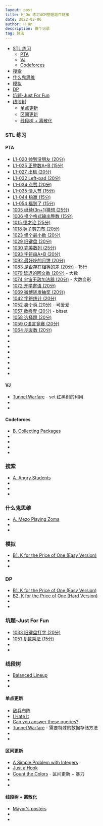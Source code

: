 ```yaml
---
layout: post
title: H_On 练习ACM整理题目链接
date: 2022-02-06
author: H_On
description: 做个记录
tag: 算法
---
```


- [STL 练习](#stl-练习)
  - [PTA](#pta)
  - [VJ](#vj)
  - [Codeforces](#codeforces)
- [搜索](#搜索)
- [什么鬼思维](#什么鬼思维)
- [模拟](#模拟)
- [DP](#dp)
- [坑题-Just For Fun](#坑题-just-for-fun)
- [线段树](#线段树)
  - [单点更新](#单点更新)
  - [区间更新](#区间更新)
  - [线段树 + 离散化](#线段树--离散化)

### STL 练习

#### PTA
* [L1-020 帅到没朋友 (20分)](https://pintia.cn/problem-sets/994805046380707840/problems/994805117167976448)
* [L1-025 正整数A+B (15分)](https://pintia.cn/problem-sets/994805046380707840/problems/994805110318678016)
* [L1-027 出租 (20分)](https://pintia.cn/problem-sets/994805046380707840/problems/994805107638517760)
* [L1-032 Left-pad (20分)](https://pintia.cn/problem-sets/994805046380707840/problems/994805100684361728)
* [L1-034 点赞 (20分)](https://pintia.cn/problem-sets/994805046380707840/problems/994805098188750848)
* [L1-035 情人节 (15分)](https://pintia.cn/problem-sets/994805046380707840/problems/994805097018540032)
* [L1-044 稳赢 (15分)](https://pintia.cn/problem-sets/994805046380707840/problems/994805086365007872)
* [L1-054 福到了 (15分)](https://pintia.cn/problem-sets/994805046380707840/problems/994805076512587776)
* [1005 继续(3n+1)猜想 (25分)](https://pintia.cn/problem-sets/994805260223102976/problems/994805320306507776)
* [1006 换个格式输出整数 (15分)](https://pintia.cn/problem-sets/994805260223102976/problems/994805318855278592)
* [1015 德才论 (25分)](https://pintia.cn/problem-sets/994805260223102976/problems/994805307551629312)
* [1018 锤子剪刀布 (20分)](https://pintia.cn/problem-sets/994805260223102976/problems/994805304020025344)
* [1023 组个最小数 (20分)](https://pintia.cn/problem-sets/994805260223102976/problems/994805298269634560)
* [1029 旧键盘 (20分)](https://pintia.cn/problem-sets/994805260223102976/problems/994805292322111488)
* [1030 完美数列 (25分)](https://pintia.cn/problem-sets/994805260223102976/problems/994805291311284224)
* [1093 字符串A+B (20分)](https://pintia.cn/problem-sets/994805260223102976/problems/1071785884776722432)
* [1092 最好吃的月饼 (20分)](https://pintia.cn/problem-sets/994805260223102976/problems/1071785779399028736)
* [1083 是否存在相等的差 (20分)](https://pintia.cn/problem-sets/994805260223102976/problems/994805260780945408) - 15行
* [1079 延迟的回文数 (20分)](https://pintia.cn/problem-sets/994805260223102976/problems/994805261754023936) - 大数
* [1074 宇宙无敌加法器 (20分)](https://pintia.cn/problem-sets/994805260223102976/problems/994805263297527808) - 大数变形
* [1072 开学寄语 (20分)](https://pintia.cn/problem-sets/994805260223102976/problems/994805263964422144)
* [1069 微博转发抽奖 (20分)](https://pintia.cn/problem-sets/994805260223102976/problems/994805265159798784)
* [1042 字符统计 (20分)](https://pintia.cn/problem-sets/994805260223102976/problems/994805280817135616)
* [1052 卖个萌 (20分)](https://pintia.cn/problem-sets/994805260223102976/problems/994805273883951104) - 可爱爱
* [1057 数零壹 (20分)](https://pintia.cn/problem-sets/994805260223102976/problems/994805270914383872) - bitset
* [1058 选择题 (20分)](https://pintia.cn/problem-sets/994805260223102976/problems/994805270356541440)
* [1059 C语言竞赛 (20分)](https://pintia.cn/problem-sets/994805260223102976/problems/994805269828059136)
* [1064 朋友数 (20分)](https://pintia.cn/problem-sets/994805260223102976/problems/994805267416334336)
* []()
* []()
* []()
* []()
* []()
* []()
* []()
* []()

#### VJ
* [Tunnel Warfare](http://acm.hdu.edu.cn/showproblem.php?pid=1540) - set 红黑树的利用
* []()
* []()

#### Codeforces
* [B. Collecting Packages](https://codeforces.com/problemset/problem/1294/B)
* []()
* []()
* []()
* []()

### 搜索
* [A. Angry Students](https://codeforces.com/problemset/problem/1287/A)
* []()
* []()
* []()

### 什么鬼思维
* [A. Mezo Playing Zoma](https://codeforces.com/problemset/problem/1285/A)
* []()
* []()

### 模拟
* [B1. K for the Price of One (Easy Version)](https://codeforces.com/problemset/problem/1282/B1)
* []()
* []()

### DP
* [B1. K for the Price of One (Easy Version)](https://codeforces.com/problemset/problem/1282/B1)
* [B2. K for the Price of One (Hard Version)](https://codeforces.com/problemset/problem/1282/B2)
* []()
* []()

### 坑题-Just For Fun
* [1033 旧键盘打字 (20分)](https://pintia.cn/problem-sets/994805260223102976/problems/994805288530460672)
* [1051 复数乘法 (15分)](https://pintia.cn/problem-sets/994805260223102976/problems/994805274496319488)
* []()
* []()

### 线段树
* [Balanced Lineup](http://poj.org/problem?id=3264)
* []()
* []()

#### 单点更新
* [敌兵布阵](http://acm.hdu.edu.cn/showproblem.php?pid=1166)
* [I Hate It](http://acm.hdu.edu.cn/showproblem.php?pid=1754)
* [Can you answer these queries?](http://acm.hdu.edu.cn/showproblem.php?pid=4027)
* [Tunnel Warfare](http://acm.hdu.edu.cn/showproblem.php?pid=1540) - 需要特殊的数据存储方法
* []()
* []()

#### 区间更新
* [A Simple Problem with Integers](http://poj.org/problem?id=3468)
* [Just a Hook](http://acm.hdu.edu.cn/showproblem.php?pid=1698)
* [Count the Colors](https://zoj.pintia.cn/problem-sets/91827364500/problems/91827365109) - 区间更新 + 暴力
* []()
* []()

#### 线段树 + 离散化
* [Mayor's posters](http://poj.org/problem?id=2528)
* []()
* []()
